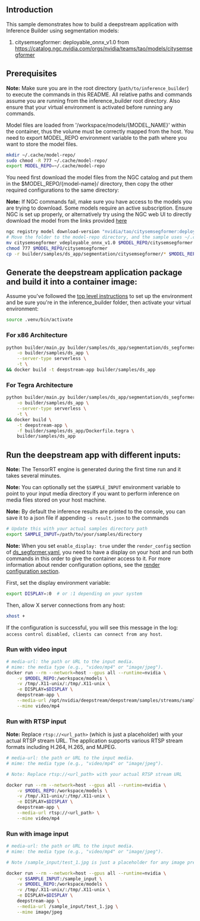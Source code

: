 ## Introduction

This sample demonstrates how to build a deepstream application with Inference Builder using segmentation models:
1. citysemsegformer: deployable_onnx_v1.0 from https://catalog.ngc.nvidia.com/orgs/nvidia/teams/tao/models/citysemsegformer

## Prerequisites

**Note:** Make sure you are in the root directory (`path/to/inference_builder`) to execute the commands in this README. All relative paths and commands assume you are running from the inference_builder root directory. Also ensure that your virtual environment is activated before running any commands.

Model files are loaded from '/workspace/models/{MODEL_NAME}' within the container, thus the volume must be correctly mapped from the host.
You need to export MODEL_REPO environment variable to the path where you want to store the model files.

```bash
mkdir ~/.cache/model-repo/
sudo chmod -R 777 ~/.cache/model-repo/
export MODEL_REPO=~/.cache/model-repo
```

You need first download the model files from the NGC catalog and put them in the $MODEL_REPO/{model-name}/ directory, then copy the other required configurations to the same directory:

**Note:** If NGC commands fail, make sure you have access to the models you are trying to download. Some models require an active subscription. Ensure NGC is set up properly, or alternatively try using the NGC web UI to directly download the model from the links provided [here](../README.md#models-used-in-the-samples)

```bash
ngc registry model download-version "nvidia/tao/citysemsegformer:deployable_onnx_v1.0"
# Move the folder to the model-repo directory, and the sample uses ~/.cache/model-repo by default
mv citysemsegformer_vdeployable_onnx_v1.0 $MODEL_REPO/citysemsegformer
chmod 777 $MODEL_REPO/citysemsegformer
cp -r builder/samples/ds_app/segmentation/citysemsegformer/* $MODEL_REPO/citysemsegformer/
```

## Generate the deepstream application package and build it into a container image:

Assume you've followed the [top level instructions](../../../README.md#getting-started) to set up the environment and be sure you're in the inference_builder folder, then activate your virtual environment:

```bash
source .venv/bin/activate
```

### For x86 Architecture

```bash
python builder/main.py builder/samples/ds_app/segmentation/ds_segformer.yaml \
    -o builder/samples/ds_app \
    --server-type serverless \
    -t \
&& docker build -t deepstream-app builder/samples/ds_app
```

### For Tegra Architecture

```bash
python builder/main.py builder/samples/ds_app/segmentation/ds_segformer.yaml \
    -o builder/samples/ds_app \
    --server-type serverless \
    -t \
&& docker build \
    -t deepstream-app \
    -f builder/samples/ds_app/Dockerfile.tegra \
    builder/samples/ds_app
```

## Run the deepstream app with different inputs:

**Note:** The TensorRT engine is generated during the first time run and it takes several minutes.

**Note:** You can optionally set the `$SAMPLE_INPUT` environment variable to point to your input media directory if you want to perform inference on media files stored on your host machine.

**Note:** By default the inference results are printed to the console, you can save it to a json file if appending `-s result.json` to the commands

```bash
# Update this with your actual samples directory path
export SAMPLE_INPUT=/path/to/your/samples/directory
```

**Note:** When you set `enable_display: true` under the `render_config` section of [ds_segformer.yaml](ds_segformer.yaml), you need to have a display on your host and run both commands in this order to give the container access to it. For more information about render configuration options, see the [render configuration section](../README.md#render-configuration).

First, set the display environment variable:
```bash
export DISPLAY=:0  # or :1 depending on your system
```

Then, allow X server connections from any host:
```bash
xhost +
```

If the configuration is successful, you will see this message in the log: `access control disabled, clients can connect from any host`.

### Run with video input

```bash
# media-url: the path or URL to the input media.
# mime: the media type (e.g., "video/mp4" or "image/jpeg").
docker run --rm --network=host --gpus all --runtime=nvidia \
    -v $MODEL_REPO:/workspace/models \
    -v /tmp/.X11-unix/:/tmp/.X11-unix \
    -e DISPLAY=$DISPLAY \
    deepstream-app \
    --media-url /opt/nvidia/deepstream/deepstream/samples/streams/sample_1080p_h264.mp4 \
    --mime video/mp4
```

### Run with RTSP input

**Note:** Replace `rtsp://<url_path>` (which is just a placeholder) with your actual RTSP stream URL. The application supports various RTSP stream formats including H.264, H.265, and MJPEG.

```bash
# media-url: the path or URL to the input media.
# mime: the media type (e.g., "video/mp4" or "image/jpeg").

# Note: Replace rtsp://<url_path> with your actual RTSP stream URL

docker run --rm --network=host --gpus all --runtime=nvidia \
    -v $MODEL_REPO:/workspace/models \
    -v /tmp/.X11-unix/:/tmp/.X11-unix \
    -e DISPLAY=$DISPLAY \
    deepstream-app \
    --media-url rtsp://<url_path> \
    --mime video/mp4
```

### Run with image input

```bash
# media-url: the path or URL to the input media.
# mime: the media type (e.g., "video/mp4" or "image/jpeg").

# Note /sample_input/test_1.jpg is just a placeholder for any image present in $SAMPLE_INPUT directory

docker run --rm --network=host --gpus all --runtime=nvidia \
    -v $SAMPLE_INPUT:/sample_input \
    -v $MODEL_REPO:/workspace/models \
    -v /tmp/.X11-unix/:/tmp/.X11-unix \
    -e DISPLAY=$DISPLAY \
    deepstream-app \
    --media-url /sample_input/test_1.jpg \
    --mime image/jpeg
```